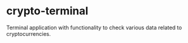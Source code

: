 # crypto-terminal
Terminal application with functionality to check various data related to cryptocurrencies.
